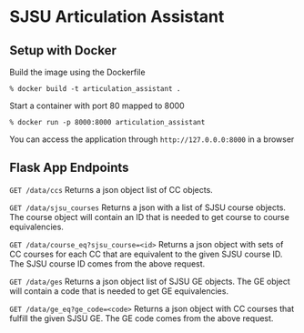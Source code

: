 # SJSU Articulation Assistant

## Setup with Docker
Build the image using the Dockerfile
```
% docker build -t articulation_assistant .
```
Start a container with port 80 mapped to 8000
```
% docker run -p 8000:8000 articulation_assistant
```
You can access the application through `http://127.0.0.0:8000` in a browser

## Flask App Endpoints
`GET /data/ccs`
Returns a json object list of CC objects.

`GET /data/sjsu_courses`
Returns a json with a list of SJSU course objects. The course object will contain an ID that is needed to get course to course equivalencies.

`GET /data/course_eq?sjsu_course=<id>`
Returns a json object with sets of CC courses for each CC that are equivalent to the given SJSU course ID. The SJSU course ID comes from the above request. 

`GET /data/ges`
Returns a json object list of SJSU GE objects. The GE object will contain a code that is needed to get GE equivalencies.

`GET /data/ge_eq?ge_code=<code>`
Returns a json object with CC courses that fulfill the given SJSU GE. The GE code comes from the above request.
